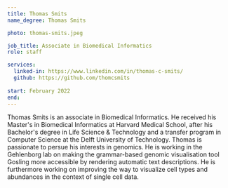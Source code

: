 ```yaml
---
title: Thomas Smits
name_degree: Thomas Smits

photo: thomas-smits.jpeg

job_title: Associate in Biomedical Informatics
role: staff

services:
  linked-in: https://www.linkedin.com/in/thomas-c-smits/
  github: https://github.com/thomcsmits
    
start: February 2022
end:
---
```

Thomas Smits is an associate in Biomedical Informatics. He received his Master's in Biomedical Informatics at Harvard Medical School, after his Bachelor's degree in Life Science & Technology and a transfer program in Computer Science at the Delft University of Technology. Thomas is passionate to persue his interests in genomics. He is working in the Gehlenborg lab on making the grammar-based genomic visualisation tool Gosling more accessible by rendering automatic text descriptions. He is furthermore working on improving the way to visualize cell types and abundances in the context of single cell data. 